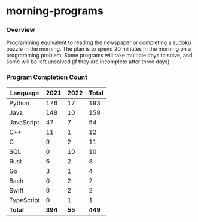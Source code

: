 # morning-programs

### Overview

Programming equivalent to reading the newspaper or completing a sudoku puzzle in the morning.  The plan is to spend 20 
minutes in the morning on a programming problem.  Some programs will take multiple days to solve, and some will be left 
unsolved (if they are incomplete after three days).

### Program Completion Count

| Language     | 2021    | 2022    | Total   |
|--------------|---------|---------|---------|
| Python       | 176     | 17      | 193     |
| Java         | 148     | 10      | 158     |
| JavaScript   | 47      | 7       | 54      |
| C++          | 11      | 1       | 12      |
| C            | 9       | 2       | 11      |
| SQL          | 0       | 10      | 10      |
| Rust         | 6       | 2       | 8       |
| Go           | 3       | 1       | 4       |
| Bash         | 0       | 2       | 2       |
| Swift        | 0       | 2       | 2       |
| TypeScript   | 0       | 1       | 1       |
| **Total**    | **394** | **55**  | **449** |
